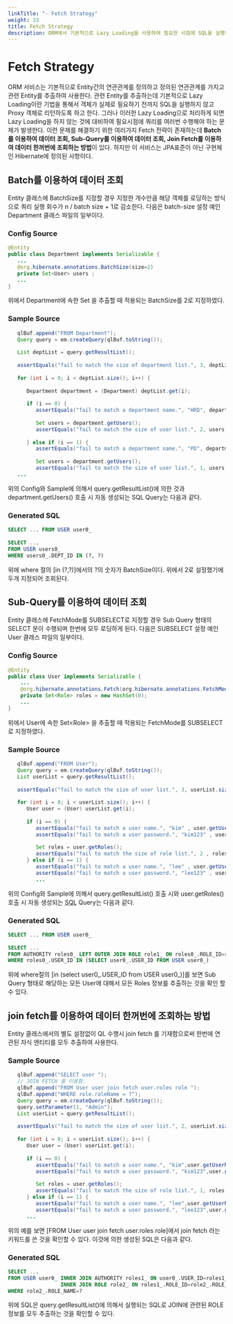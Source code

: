 ```yaml
---
linkTitle: "- Fetch Strategy"
weight: 33
title: Fetch Strategy
description: ORM에서 기본적으로 Lazy Loading을 사용하여 필요한 시점에 SQL을 실행하지만, 성능 이슈를 해결하기 위해 Batch 조회, Sub-Query 조회, Join Fetch와 같은 다양한 Fetch 전략이 있다. 이 전략들은 JPA 표준이 아닌 Hibernate 구현체에서 제공되는 기능이다.
---
```

# Fetch Strategy
ORM 서비스는 기본적으로 Entity간의 연관관계를 정의하고 정의된 연관관계를 가지고 관련 Entity를 추출하여 사용한다. 관련 Entity를 추출하는데 기본적으로 Lazy Loading이란 기법을 통해서 객체가 실제로 필요하기 전까지 SQL을 실행하지 않고 Proxy 객체로 리턴하도록 하고 한다. 그러나 이러한 Lazy Loading으로 처리하게 되면 Lazy Loading을 하지 않는 것에 대비하여 필요시점에 쿼리를 여러번 수행해야 하는 문제가 발생한다. 이런 문제를 해결하기 위한 여러가지 Fetch 전략이 존재하는데 **Batch를 이용하여 데이터 조회, Sub-Query를 이용하여 데이터 조회, Join Fetch를 이용하여 데이터 한꺼번에 조회하는 방법**이 있다. 하지만 이 서비스는 JPA표준이 아닌 구현체인 Hibernate에 정의된 사항이다.

## Batch를 이용하여 데이터 조회
Entity 클래스에 BatchSize를 지정할 경우 지정한 개수만큼 해당 객체를 로딩하는 방식으로 쿼리 실행 회수가 n / batch size + 1로 감소한다. 다음은 batch-size 설정 예인 Department 클래스 파일의 일부이다.

### Config Source
```java
@Entity
public class Department implements Serializable {
   ...
   @org.hibernate.annotations.BatchSize(size=2)
   private Set<User> users ;
   ...
}
```
위에서 Department에 속한 Set<User> 을 추출할 때 적용되는 BatchSize를 2로 지정하였다.

### Sample Source
```java
   qlBuf.append("FROM Department");
   Query query = em.createQuery(qlBuf.toString());
 
   List deptList = query.getResultList();
 
   assertEquals("fail to match the size of department list.", 3, deptList.size());
 
   for (int i = 0; i < deptList.size(); i++) {
 
      Department department = (Department) deptList.get(i);
 
      if (i == 0) {
         assertEquals("fail to match a department name.", "HRD", department.getDeptName());
 
         Set users = department.getUsers();
         assertEquals("fail to match the size of user list.", 2, users.size());
 
      } else if (i == 1) {
         assertEquals("fail to match a department name.", "PD", department.getDeptName());
 
         Set users = department.getUsers();
         assertEquals("fail to match the size of user list.", 1, users.size());
   ...
```
위의 Config와 Sample에 의해서 query.getResultList()에 의한 것과 department.getUsers() 호출 시 자동 생성되는 SQL Query는 다음과 같다.

### Generated SQL
```SQL
SELECT ... FROM USER user0_
 
SELECT ... 
FROM USER users0_ 
WHERE users0_.DEPT_ID IN (?, ?)
```
위에 where 절의 [in (?,?)]에서의 ?의 숫자가 BatchSize이다. 위에서 2로 설정했기에 두개 지정되어 조회된다.

## Sub-Query를 이용하여 데이터 조회
Entity 클래스에 FetchMode를 SUBSELECT로 지정할 경우 Sub Query 형태의 SELECT 문이 수행되며 한번에 모두 로딩하게 된다. 다음은 SUBSELECT 설정 예인 User 클래스 파일의 일부이다.

### Config Source
```java
@Entity
public class User implements Serializable {
    ...
    @org.hibernate.annotations.Fetch(org.hibernate.annotations.FetchMode.SUBSELECT) 
    private Set<Role> roles = new HashSet(0);	
    ...
}
```
위에서 User에 속한 Set\<Role> 을 추출할 때 적용되는 FetchMode를 SUBSELECT 로 지정하였다.

### Sample Source
```java
   qlBuf.append("FROM User");
   Query query = em.createQuery(qlBuf.toString());
   List userList = query.getResultList();
 
   assertEquals("fail to match the size of user list.", 3, userList.size());
 
   for (int i = 0; i < userList.size(); i++) {
      User user = (User) userList.get(i);
 
      if (i == 0) {
         assertEquals("fail to match a user name.", "kim" , user.getUserName());
         assertEquals("fail to match a user password.", "kim123" , user.getPassword());
 
         Set roles = user.getRoles();
         assertEquals("fail to match the size of role list.", 2 , roles.size());
      } else if (i == 1) {
         assertEquals("fail to match a user name.", "lee" , user.getUserName());
         assertEquals("fail to match a user password.", "lee123" , user.getPassword());
         ...
```
위의 Config와 Sample에 의해서 query.getResultList() 호출 시와 user.getRoles() 호출 시 자동 생성되는 <Acronym title="Structured Query Language">SQL</Acronym> Query는 다음과 같다.

### Generated SQL
```SQL
SELECT ... FROM USER user0_
 
SELECT ... 
FROM AUTHORITY roles0_ LEFT OUTER JOIN ROLE role1_ ON roles0_.ROLE_ID=role1_.ROLE_ID 
WHERE roles0_.USER_ID IN (SELECT user0_.USER_ID FROM USER user0_)
```
위에 where절의 [in (select user0_.USER_ID from USER user0_)]를 보면 Sub Query 형태로 해당하는 모든 User에 대해서 모든 Roles 정보를 추출하는 것을 확인 할 수 있다.

## join fetch를 이용하여 데이터 한꺼번에 조회하는 방법
Entity 클래스에서의 별도 설정없이 QL 수행시 join fetch 를 기재함으로써 한번에 연관된 자식 엔티티를 모두 추출하여 사용한다.

### Sample Source
```java
   qlBuf.append("SELECT user ");
   // JOIN FETCH 를 이용함.
   qlBuf.append("FROM User user join fetch user.roles role ");
   qlBuf.append("WHERE role.roleName = ?");
   Query query = em.createQuery(qlBuf.toString());
   query.setParameter(1, "Admin");
   List userList = query.getResultList();
 
   assertEquals("fail to match the size of user list.", 2, userList.size());
 
   for (int i = 0; i < userList.size(); i++) {
      User user = (User) userList.get(i);
 
      if (i == 0) {
         assertEquals("fail to match a user name.", "kim",user.getUserName());
         assertEquals("fail to match a user password.", "kim123",user.getPassword());
 
         Set roles = user.getRoles();
         assertEquals("fail to match the size of role list.", 1, roles.size());
      } else if (i == 1) {
         assertEquals("fail to match a user name.", "lee",user.getUserName());
         assertEquals("fail to match a user password.", "lee123",user.getPassword());
      ...
```
위의 예를 보면 [FROM User user join fetch user.roles role]에서 join fetch 라는 키워드를 쓴 것을 확인할 수 있다. 이것에 의한 생성된 SQL은 다음과 같다.

### Generated SQL
```SQL
SELECT ...
FROM USER user0_ INNER JOIN AUTHORITY roles1_ ON user0_.USER_ID=roles1_.USER_ID 
                 INNER JOIN ROLE role2_ ON roles1_.ROLE_ID=role2_.ROLE_ID 
WHERE role2_.ROLE_NAME=?
```
위에 SQL은 query.getResultList()에 의해서 실행되는 SQL로 JOIN에 관련된 ROLE정보를 모두 추출하는 것을 확인할 수 있다.